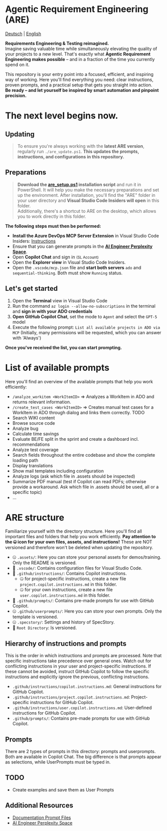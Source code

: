 # Agentic Requirement Engineering (ARE)

[Deutsch](README.md) | [English](README.en.md)

**Requirements Engineering & Testing reimagined.**  
Imagine saving valuable time while simultaneously elevating the quality of your projects to a new level. That's exactly what **Agentic Requirement Engineering makes possible** – and in a fraction of the time you currently spend on it.

This repository is your entry point into a focused, efficient, and inspiring way of working. Here you'll find everything you need: clear instructions, proven prompts, and a practical setup that gets you straight into action.  
**Be ready – and let yourself be inspired by smart automation and pinpoint precision.**  

# The next level begins now.

## Updating
> To ensure you're always working with the **latest ARE version**, regularly run `./are_update.ps1`. **This updates the prompts, instructions, and configurations in this repository.**

## Preparations
> **Download the [are_setup.ps1](https://github.com/AndreasKarz/AI-Productivity-Series-Requirement-Engineering-Vibes/blob/main/are_setup.ps1) installation script** and run it in PowerShell. It will help you make the necessary preparations and set up the environment. After installation, you'll find the "ARE" folder in your user directory and **Visual Studio Code Insiders will open** in this folder.<br/>
> Additionally, there's a shortcut to ARE on the desktop, which allows you to work directly in this folder.

**The following steps must then be performed:**
- **Install the Azure DevOps MCP Server Extension** in Visual Studio Code Insiders: [Instructions](https://github.com/microsoft/azure-devops-mcp)
- Ensure that you can generate prompts in the **[AI Engineer Perplexity Space](https://www.perplexity.ai/spaces/the-ai-engineer-UslyhxrNTriahp77tvqP2g)**.
- Open **Copilot Chat** and sign in <small>(SL Account)</small>
- Open the **Explorer view** in Visual Studio Code Insiders.
- Open the `.vscode/mcp.json` file and **start both servers** `ado` and `sequential-thinking`. Both must show `Running` status.

## Let's get started
1. Open the **Terminal** view in Visual Studio Code
2. Run the command `az login --allow-no-subscriptions` in the terminal and **sign in with your ADO credentials**
3. **Open GitHub Copilot Chat**, set the mode to `Agent` and select the `GPT-5` model
4. Execute the following prompt: `List all available projects in ADO via MCP` (Initially, many permissions will be requested, which you can answer with 'Always')

**Once you've received the list, you can start prompting.**

# List of available prompts
Here you'll find an overview of the available prompts that help you work efficiently:
- `/analyze_workitem <WorkItemID>` => Analyzes a WorkItem in ADO and returns relevant information.
- `/create_test_cases <WorkItemID>` => Creates manual test cases for a WorkItem in ADO through dialog and links them correctly.
TODO
- Search WIKI content
- Browse source code
- Analyze bug 
- Calculate time savings
- Evaluate BE/FE split in the sprint and create a dashboard incl. recommendations
- Analyze test coverage
- Search fields throughout the entire codebase and show the complete loading path
- Display translations
- Show mail templates including configuration
- Analyze logs (ask which file in .assets should be inspected)
- Summarize PDF manual (test if Copilot can read PDFs; otherwise provide a workaround. Ask which file in .assets should be used, all or a specific topic)
- ...

# ARE structure
Familiarize yourself with the directory structure. Here you'll find all important files and folders that help you work efficiently. **Pay attention to the 🤐 icon for your own files, assets, and instructions!** These are NOT versioned and therefore won't be deleted when updating the repository.

- 🤐 `.assets/`: Here you can store your personal assets for demos/training. Only the README is versioned.
- 🔄️ `.vscode/`: Contains configuration files for Visual Studio Code.
- 🔄️ `.github/instructions/`: Contains Copilot instructions. 
  - 🤐 for project-specific instructions, create a new file `project.copilot.instructions.md` in this folder.
  - 🤐 for your own instructions, create a new file `user.copilot.instructions.md` in this folder.
- 🔄️ `.github/prompts/`: Contains pre-made prompts for use with GitHub Copilot.
- 🤐 `.github/userprompts/`: Here you can store your own prompts. Only the template is versioned.
- 🤐 `.specstory/`: Settings and history of SpecStory.
- 🔄️ `Root Directory`: Is versioned.

## Hierarchy of instructions and prompts
This is the order in which instructions and prompts are processed. Note that specific instructions take precedence over general ones. Watch out for conflicting instructions in your user and project-specific instructions. If these cannot be avoided, instruct GitHub Copilot to follow the specific instructions and explicitly ignore the previous, conflicting instructions.
- `.github/instructions/copilot.instructions.md`: General instructions for GitHub Copilot.
- `.github/instructions/project.copilot.instructions.md`: Project-specific instructions for GitHub Copilot.
- `.github/instructions/user.copilot.instructions.md`: User-defined instructions for GitHub Copilot.
- `.github/prompts/`: Contains pre-made prompts for use with GitHub Copilot.

## Prompts
There are 2 types of prompts in this directory: prompts and userprompts. Both are available in Copilot Chat. The big difference is that prompts appear as selections, while UserPrompts must be typed in.


## TODO
- Create examples and save them as User Prompts


## Additional Resources
- [Documentation Prompt Files](https://code.visualstudio.com/docs/copilot/copilot-customization#_prompt-files-experimental)
- [AI Engineer Perplexity Space](https://www.perplexity.ai/spaces/the-ai-engineer-UslyhxrNTriahp77tvqP2g)
